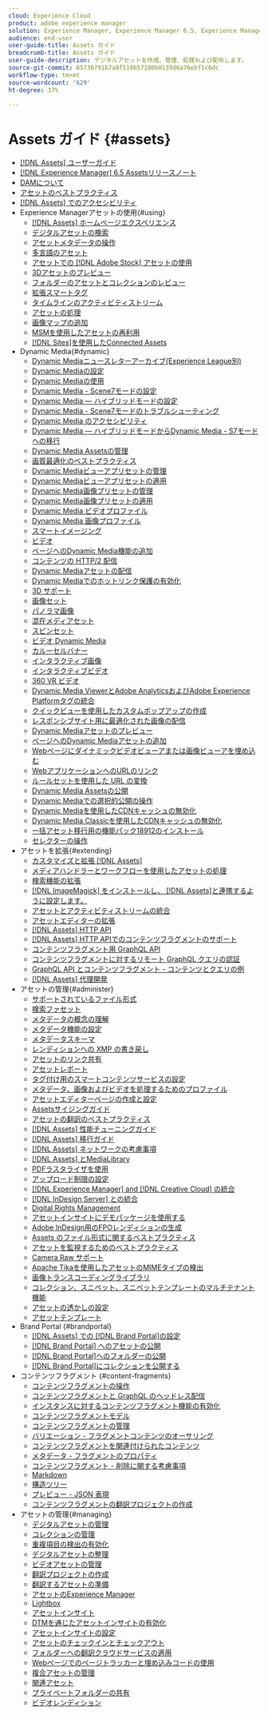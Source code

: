 ```yaml
---
cloud: Experience Cloud
product: adobe experience manager
solution: Experience Manager, Experience Manager 6.5, Experience Manager Assets
audience: end-user
user-guide-title: Assets ガイド
breadcrumb-title: Assets ガイド
user-guide-description: デジタルアセットを作成、管理、処理および配布します。
source-git-commit: 85736791b7a8f518b57180b0139d6a76ebf1c6dc
workflow-type: tm+mt
source-wordcount: '629'
ht-degree: 37%

---
```



# Assets ガイド {#assets}

+ [[!DNL Assets] ユーザーガイド](home.md)
+ [[!DNL Experience Manager] 6.5 Assetsリリースノート](https://experienceleague.adobe.com/docs/experience-manager-65/release-notes/assets.html)
+ [DAMについて](assets.md)
+ [アセットのベストプラクティス](best-practices-for-assets.md)
+ [ [!DNL Assets] でのアクセシビリティ](accessibility.md)
+ Experience Managerアセットの使用{#using}
   + [[!DNL Assets] ホームページエクスペリエンス](assets-home-page.md)
   + [デジタルアセットの検索](search-assets.md)
   + [アセットメタデータの操作](metadata.md)
   + [多言語のアセット](multilingual-assets.md)
   + [アセットでの [!DNL Adobe Stock] アセットの使用](aem-assets-adobe-stock.md)
   + [3Dアセットのプレビュー](previewing-3d-assets.md)
   + [フォルダーのアセットとコレクションのレビュー](bulk-approval.md)
   + [拡張スマートタグ](enhanced-smart-tags.md)
   + [タイムラインのアクティビティストリーム](activity-stream.md)
   + [アセットの処理](assets-workflow.md)
   + [画像マップの追加](image-maps.md)
   + [MSMを使用したアセットの再利用](reuse-assets-using-msm.md)
   + [ [!DNL Sites]を使用したConnected Assets](use-assets-across-connected-assets-instances.md)
+ Dynamic Media{#dynamic}
   + [Dynamic Mediaニュースレターアーカイブ(Experience League別)](dynamic-media-newsletter.md)
   + [Dynamic Mediaの設定](administering-dynamic-media.md)
   + [Dynamic Mediaの使用](dynamic-media.md)
   + [Dynamic Media - Scene7モードの設定](config-dms7.md)
   + [Dynamic Media — ハイブリッドモードの設定](config-dynamic.md)
   + [Dynamic Media - Scene7モードのトラブルシューティング](troubleshoot-dms7.md)
   + [Dynamic Media のアクセシビリティ](accessibility-dm.md)
   + [Dynamic Media — ハイブリッドモードからDynamic Media - S7モードへの移行](migrate-from-hybrid-to-dms7.md)
   + [Dynamic Media Assetsの管理](managing-assets.md)
   + [画質最適化のベストプラクティス](best-practices-for-optimizing-the-quality-of-your-images.md)
   + [Dynamic Mediaビューアプリセットの管理](managing-viewer-presets.md)
   + [Dynamic Mediaビューアプリセットの適用](viewer-presets.md)
   + [Dynamic Media画像プリセットの管理](managing-image-presets.md)
   + [Dynamic Media画像プリセットの適用](image-presets.md)
   + [Dynamic Media ビデオプロファイル](video-profiles.md)
   + [Dynamic Media 画像プロファイル](image-profiles.md)
   + [スマートイメージング](imaging-faq.md)
   + [ビデオ](s7-video.md)
   + [ページへのDynamic Media機能の追加](scene7.md)
   + [コンテンツの HTTP/2 配信](http2.md)
   + [Dynamic Mediaアセットの配信](delivering-dynamic-media-assets.md)
   + [Dynamic Mediaでのホットリンク保護の有効化](hotlink-protection.md)
   + [3D サポート](/help/assets/assets-3d.md)
   + [画像セット](image-sets.md)
   + [パノラマ画像](panoramic-images.md)
   + [混在メディアセット](mixed-media-sets.md)
   + [スピンセット](spin-sets.md)
   + [ビデオ Dynamic Media](video.md)
   + [カルーセルバナー](carousel-banners.md)
   + [インタラクティブ画像](interactive-images.md)
   + [インタラクティブビデオ](interactive-videos.md)
   + [360 VR ビデオ](/help/assets/360-video.md)
   + [Dynamic Media ViewerとAdobe AnalyticsおよびAdobe Experience Platformタグの統合](/help/assets/tags.md)
   + [クイックビューを使用したカスタムポップアップの作成](custom-pop-ups.md)
   + [レスポンシブサイト用に最適化された画像の配信](responsive-site.md)
   + [Dynamic Mediaアセットのプレビュー](previewing-assets.md)
   + [ページへのDynamic Mediaアセットの追加](adding-dynamic-media-assets-to-pages.md)
   + [Webページにダイナミックビデオビューアまたは画像ビューアを埋め込む](embed-code.md)
   + [WebアプリケーションへのURLのリンク](linking-urls-to-yourwebapplication.md)
   + [ルールセットを使用した URL の変換](using-rulesets-to-transform-urls.md)
   + [Dynamic Media Assetsの公開](publishing-dynamicmedia-assets.md)
   + [Dynamic Mediaでの選択的公開の操作](selective-publishing.md)
   + [Dynamic Mediaを使用したCDNキャッシュの無効化](invalidate-cdn-cache-dynamic-media.md)
   + [Dynamic Media Classicを使用したCDNキャッシュの無効化](invalidate-cdn-cache-dm-classic.md)
   + [一括アセット移行用の機能パック18912のインストール](bulk-ingest-migrate.md)
   + [セレクターの操作](working-with-selectors.md)
+ アセットを拡張{#extending}
   + [カスタマイズと拡張 [!DNL Assets]](extending-assets.md)
   + [メディアハンドラーとワークフローを使用したアセットの処理](media-handlers.md)
   + [検索機能の拡張](searchx.md)
   + [ [!DNL ImageMagick] をインストールし、 [!DNL Assets]と連携するように設定します。](best-practices-for-imagemagick.md)
   + [アセットとアクティビティストリームの統合](extending-activity-stream.md)
   + [アセットエディターの拡張](asseteditorx.md)
   + [[!DNL Assets] HTTP API](mac-api-assets.md)
   + [ [!DNL Assets] HTTP APIでのコンテンツフラグメントのサポート](assets-api-content-fragments.md)
   + [コンテンツフラグメント用 GraphQL API](content-fragments/graphql-api-content-fragments.md)
   + [コンテンツフラグメントに対するリモート GraphQL クエリの認証](content-fragments/graphql-authentication-content-fragments.md)
   + [GraphQL API とコンテンツフラグメント - コンテンツとクエリの例](/help/assets/content-fragments/content-fragments-graphql-samples.md)
   + [[!DNL Assets] 代理開発](proxy.md)
+ アセットの管理{#administer}
   + [サポートされているファイル形式](assets-formats.md)
   + [検索ファセット](search-facets.md)
   + [メタデータの概念の理解](metadata-concepts.md)
   + [メタデータ機能の設定](metadata-config.md)
   + [メタデータスキーマ](metadata-schemas.md)
   + [レンディションへの XMP の書き戻し](xmp-writeback.md)
   + [アセットのリンク共有](link-sharing.md)
   + [アセットレポート](asset-reports.md)
   + [タグ付け用のスマートコンテンツサービスの設定](config-smart-tagging.md)
   + [メタデータ、画像およびビデオを処理するためのプロファイル](processing-profiles.md)
   + [アセットエディターページの作成と設定](assets-finder-editor.md)
   + [Assetsサイジングガイド](assets-sizing-guide.md)
   + [アセットの翻訳のベストプラクティス](best-practices-for-translating-assets-efficiently.md)
   + [[!DNL Assets] 性能チューニングガイド](performance-tuning-guidelines.md)
   + [[!DNL Assets] 移行ガイド](assets-migration-guide.md)
   + [[!DNL Assets] ネットワークの考慮事項](assets-network-considerations.md)
   + [[!DNL Assets] とMediaLibrary](medialibrary.md)
   + [PDFラスタライザを使用](aem-pdf-rasterizer.md)
   + [アップロード制限の設定](configuring-asset-upload-restrictions.md)
   + [[!DNL Experience Manager] and [!DNL Creative Cloud] の統合](aem-cc-integration-best-practices.md)
   + [ [!DNL InDesign Server] との統合](indesign.md)
   + [Digital Rights Management](drm.md)
   + [アセットインサイトにデモパッケージを使用する](use-demo-package-for-asset-insights.md)
   + [Adobe InDesign用のFPOレンディションの生成](configure-fpo-renditions.md)
   + [Assets のファイル形式に関するベストプラクティス](assets-file-format-best-practices.md)
   + [アセットを監視するためのベストプラクティス](assets-monitoring-best-practices.md)
   + [Camera Raw サポート](camera-raw.md)
   + [Apache Tikaを使用したアセットのMIMEタイプの検出](detect-asset-mime-type-with-tika.md)
   + [画像トランスコーディングライブラリ](imaging-transcoding-library.md)
   + [コレクション、スニペット、スニペットテンプレートのマルチテナント機能](multi-tenancy.md)
   + [アセットの透かしの設定](watermarking.md)
   + [アセットテンプレート](asset-templates.md)
+ Brand Portal {#brandportal}
   + [ [!DNL Assets]  での [!DNL Brand Portal]の設定](configure-aem-assets-with-brand-portal.md)
   + [ [!DNL Brand Portal] へのアセットの公開](brand-portal-publish-assets.md)
   + [ [!DNL Brand Portal]へのフォルダーの公開](brand-portal-publish-folder.md)
   + [ [!DNL Brand Portal]にコレクションを公開する](brand-portal-publish-collection.md)
+ コンテンツフラグメント {#content-fragments}
   + [コンテンツフラグメントの操作](content-fragments/content-fragments.md)
   + [コンテンツフラグメントと GraphQL のヘッドレス配信](content-fragments/content-fragments-graphql.md)
   + [インスタンスに対するコンテンツフラグメント機能の有効化](content-fragments/content-fragments-configuration-browser.md)
   + [コンテンツフラグメントモデル](content-fragments/content-fragments-models.md)
   + [コンテンツフラグメントの管理](content-fragments/content-fragments-managing.md)
   + [バリエーション - フラグメントコンテンツのオーサリング](content-fragments/content-fragments-variations.md)
   + [コンテンツフラグメントを関連付けられたコンテンツ](content-fragments/content-fragments-assoc-content.md)
   + [メタデータ - フラグメントのプロパティ](content-fragments/content-fragments-metadata.md)
   + [コンテンツフラグメント - 削除に関する考慮事項](content-fragments/content-fragments-delete.md)
   + [Markdown](content-fragments/content-fragments-markdown.md)
   + [構造ツリー](/help/assets/content-fragments/content-fragments-structure-tree.md)
   + [プレビュー - JSON 表現](/help/assets/content-fragments/content-fragments-json-preview.md)
   + [コンテンツフラグメントの翻訳プロジェクトの作成](creating-translation-projects-for-content-fragments.md)
+ アセットの管理{#managing}
   + [デジタルアセットの管理](manage-assets.md)
   + [コレクションの管理](manage-collections.md)
   + [重複項目の検出の有効化](duplicate-detection.md)
   + [デジタルアセットの整理](organize-assets.md)
   + [ビデオアセットの管理](managing-video-assets.md)
   + [翻訳プロジェクトの作成](translation-projects.md)
   + [翻訳するアセットの準備](preparing-assets-for-translation.md)
   + [アセットのExperience Manager](download-assets-from-aem.md)
   + [Lightbox](light-box.md)
   + [アセットインサイト](asset-insights.md)
   + [DTMを通じたアセットインサイトの有効化](use-dtm-for-asset-insights.md)
   + [アセットインサイトの設定](configure-asset-insights.md)
   + [アセットのチェックインとチェックアウト](check-out-and-submit-assets.md)
   + [フォルダーへの翻訳クラウドサービスの適用](transition-cloud-services.md)
   + [Webページでのページトラッカーと埋め込みコードの使用](use-page-tracker.md)
   + [複合アセットの管理](managing-linked-subassets.md)
   + [関連アセット](related-assets.md)
   + [プライベートフォルダーの共有](private-folder.md)
   + [ビデオレンディション](video-renditions.md)
